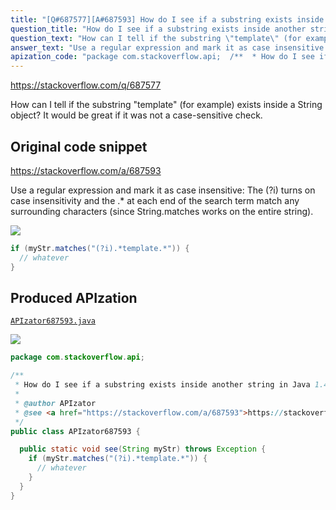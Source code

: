 ```yaml
---
title: "[Q#687577][A#687593] How do I see if a substring exists inside another string in Java 1.4?"
question_title: "How do I see if a substring exists inside another string in Java 1.4?"
question_text: "How can I tell if the substring \"template\" (for example) exists inside a  String object? It would be great if it was not a case-sensitive check."
answer_text: "Use a regular expression and mark it as case insensitive: The (?i) turns on case insensitivity and the .* at each end of the search term match any surrounding characters (since String.matches works on the entire string)."
apization_code: "package com.stackoverflow.api;  /**  * How do I see if a substring exists inside another string in Java 1.4?  *  * @author APIzator  * @see <a href=\"https://stackoverflow.com/a/687593\">https://stackoverflow.com/a/687593</a>  */ public class APIzator687593 {    public static void see(String myStr) throws Exception {     if (myStr.matches(\"(?i).*template.*\")) {       // whatever     }   } }"
---
```


https://stackoverflow.com/q/687577

How can I tell if the substring &quot;template&quot; (for example) exists inside a  String object?
It would be great if it was not a case-sensitive check.



## Original code snippet

https://stackoverflow.com/a/687593

Use a regular expression and mark it as case insensitive:
The (?i) turns on case insensitivity and the .* at each end of the search term match any surrounding characters (since String.matches works on the entire string).

<div class="code-logo"><img src="/stackoverflow.png" /></div>

```java
if (myStr.matches("(?i).*template.*")) {
  // whatever
}
```

## Produced APIzation

[`APIzator687593.java`](https://github.com/pasqualesalza/apization-temp-data/raw/master/search/APIzator687593.java)

<div class="code-logo"><img src="/apizator.png" /></div>

```java
package com.stackoverflow.api;

/**
 * How do I see if a substring exists inside another string in Java 1.4?
 *
 * @author APIzator
 * @see <a href="https://stackoverflow.com/a/687593">https://stackoverflow.com/a/687593</a>
 */
public class APIzator687593 {

  public static void see(String myStr) throws Exception {
    if (myStr.matches("(?i).*template.*")) {
      // whatever
    }
  }
}

```